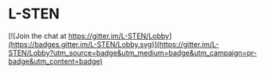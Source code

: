 # L-STEN

[![Join the chat at https://gitter.im/L-STEN/Lobby](https://badges.gitter.im/L-STEN/Lobby.svg)](https://gitter.im/L-STEN/Lobby?utm_source=badge&utm_medium=badge&utm_campaign=pr-badge&utm_content=badge)